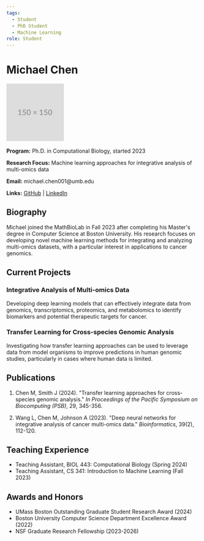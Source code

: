 ```yaml
---
tags:
  - Student
  - PhD Student
  - Machine Learning
role: Student
---
```


# Michael Chen

<div class="profile-container">
    <div class="profile-image">
        <img src="../../../assets/images/people/placeholder.png" alt="Michael Chen">
    </div>
    <div class="profile-content">
        <p><strong>Program:</strong> Ph.D. in Computational Biology, started 2023</p>
        <p><strong>Research Focus:</strong> Machine learning approaches for integrative analysis of multi-omics data</p>
        <p><strong>Email:</strong> michael.chen001@umb.edu</p>
        <p><strong>Links:</strong> 
            <a href="https://github.com/michaelchen" target="_blank">GitHub</a> | 
            <a href="https://linkedin.com/in/michaelchen" target="_blank">LinkedIn</a>
        </p>
    </div>
</div>

## Biography

Michael joined the MathBioLab in Fall 2023 after completing his Master's degree in Computer Science at Boston University. His research focuses on developing novel machine learning methods for integrating and analyzing multi-omics datasets, with a particular interest in applications to cancer genomics.

## Current Projects

### Integrative Analysis of Multi-omics Data

Developing deep learning models that can effectively integrate data from genomics, transcriptomics, proteomics, and metabolomics to identify biomarkers and potential therapeutic targets for cancer.

### Transfer Learning for Cross-species Genomic Analysis

Investigating how transfer learning approaches can be used to leverage data from model organisms to improve predictions in human genomic studies, particularly in cases where human data is limited.

## Publications

1. Chen M, Smith J (2024). "Transfer learning approaches for cross-species genomic analysis." *In Proceedings of the Pacific Symposium on Biocomputing (PSB)*, 29, 345-356.

2. Wang L, Chen M, Johnson A (2023). "Deep neural networks for integrative analysis of cancer multi-omics data." *Bioinformatics*, 39(2), 112-120.

## Teaching Experience

- Teaching Assistant, BIOL 443: Computational Biology (Spring 2024)
- Teaching Assistant, CS 341: Introduction to Machine Learning (Fall 2023)

## Awards and Honors

- UMass Boston Outstanding Graduate Student Research Award (2024)
- Boston University Computer Science Department Excellence Award (2022)
- NSF Graduate Research Fellowship (2023-2026)
